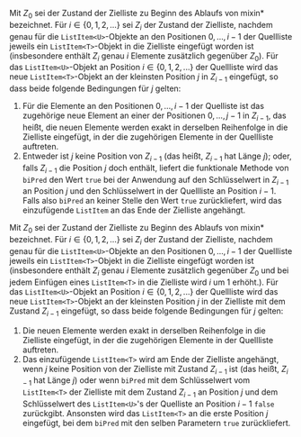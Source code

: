 Mit $Z_0$ sei der Zustand der Zielliste zu Beginn des Ablaufs von mixin* bezeichnet. Für $i \in \{0, 1, 2, \dotso\}$ sei $Z_i$ der Zustand der Zielliste, nachdem genau für die `ListItem<U>`-Objekte an den Positionen $0, \dotso , i−1$ der Quellliste jeweils ein `ListItem<T>`-Objekt in die Zielliste eingefügt worden ist (insbesondere enthält $Z_i$ genau $i$ Elemente zusätzlich gegenüber $Z_0$). Für das `ListItem<U>`-Objekt an Position $i \in \{0, 1, 2, . . .\}$ der Quellliste wird das neue `ListItem<T>`-Objekt an der kleinsten Position $j$ in $Z_{i−1}$ eingefügt, so dass beide folgende Bedingungen für $j$ gelten:  
1. Für die Elemente an den Positionen $0, \dotso , i − 1$ der Quelliste ist das zugehörige neue Element an einer der Positionen $0, \dotso , j − 1$ in $Z_{i−1}$, das heißt, die neuen Elemente werden exakt in derselben Reihenfolge in die Zielliste eingefügt, in der die zugehörigen Elemente in der Quellliste auftreten.  
2. Entweder ist $j$ keine Position von $Z_{i−1}$ (das heißt, $Z_{i−1}$ hat Länge $j$); oder, falls $Z_{i−1}$ die Position $j$ doch enthält, liefert die funktionale Methode von `biPred` den Wert `true` bei der Anwendung auf den Schlüsselwert in $Z_{i−1}$ an Position $j$ und den Schlüsselwert in der Quellliste an Position $i − 1$. Falls also `biPred` an keiner Stelle den Wert `true` zurückliefert, wird das einzufügende `ListItem` an das Ende der Zielliste angehängt.

Mit $Z_0$ sei der Zustand der Zielliste zu Beginn des Ablaufs von mixin* bezeichnet. Für $i \in \{0, 1, 2, \dotso\}$ sei $Z_i$ der Zustand der Zielliste, nachdem genau für die `ListItem<U>`-Objekte an den Positionen $0, \dotso , i−1$ der Quellliste jeweils ein `ListItem<T>`-Objekt in die Zielliste eingefügt worden ist (insbesondere enthält $Z_i$ genau $i$ Elemente zusätzlich gegenüber $Z_0$ und bei jedem Einfügen eines `ListItem<T>` in die Zielliste wird $i$ um 1 erhöht.). Für das `ListItem<U>`-Objekt an Position $i \in \{0, 1, 2, . . .\}$ der Quellliste wird das neue `ListItem<T>`-Objekt an der kleinsten Position $j$ in der Zielliste mit dem Zustand $Z_{i−1}$ eingefügt, so dass beide folgende Bedingungen für $j$ gelten:  
1. Die neuen Elemente werden exakt in derselben Reihenfolge in die Zielliste eingefügt, in der die zugehörigen Elemente in der Quellliste auftreten.  
2. Das einzufügende `ListItem<T>` wird am Ende der Zielliste angehängt, wenn $j$ keine Position von der Zielliste mit Zustand $Z_{i−1}$  ist (das heißt, $Z_{i−1}$ hat Länge $j$) oder wenn `biPred` mit dem Schlüsselwert vom `ListItem<T>` der Zielliste mit dem Zustand $Z_{i−1}$ an Position $j$ und dem Schlüsselwert des `ListItem<U>`'s der Quelliste an Position $i-1$ `false` zurückgibt. Ansonsten wird das `ListItem<T>` an die erste Position $j$ eingefügt, bei dem `biPred` mit den selben Parametern `true` zurückliefert.